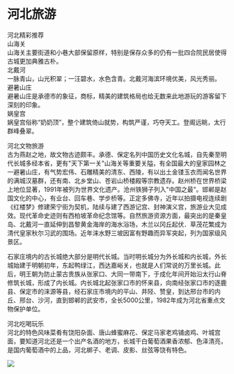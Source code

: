 # 河北旅游  
河北精彩推荐  
山海关  
山海关主要街道和小巷大部保留原样，特别是保存众多的仍有一批四合院民居使得古城更加典雅古朴。  
北戴河  
一脉青山，山光积翠；一汪碧水，水色含青。北戴河海滨环境优美，风光秀丽。  
避暑山庄  
避暑山庄是承德市的象征，商标，精美的建筑格局也给无数来此地游玩的游客留下深刻的印象。  
娲皇宫  
娲皇宫俗称“奶奶顶”，整个建筑倚山就势，构筑严谨，巧夺天工。登阁远眺，太行群峰叠翠。  
  
河北文物旅游  
古为燕赵之地，故文物古迹颇丰。承德、保定名列中国历史文化名城，自先秦至明代长城多经本省，更有"天下第一关"山海关等重要关隘，有全国最大的皇家园林之一避暑山庄，有气势宏伟、石雕精美的清东、西陵，有以出土金镂玉衣而闻名世界的满城汉墓群，还有南、北乡堂山、苍岩山桥楼殿等宗教遗存。赵州桥在世界桥梁上地位显著，1991年被列为世界文化遗产。沧州铁狮子列入"中国之最"。邯郸是赵国文化的中心，有业台、回车巷、学步桥等。正定多佛寺，近年以拍摄电视连续剧《红楼梦》修建荣宁街为契机，陆续与建了西游记宫、封神演义宫，旅游业大见成效。现代革命史迹则有西柏坡革命纪念馆等。自然旅游资源方面，最突出的是秦皇岛、北戴河一直延伸到昌黎黄金海岸的海水浴场，木兰以冈丘起伏．草茂花繁成为清代皇家秋尔习武的围场。近年涞水野三坡因富有野趣而异军突起，列为国家级风景区。  
  
石家庄境内的古长城绝大部分是明代长城。当时明长城分为外长城和内长城，外长城始建于明朝初年，东起鸭绿江，西达嘉峪关，也就是人们常说的万里长城。此后，明王朝为防止蒙古贵族从张家口、大同一带南下，于成化年间开始沿太行山脊修筑长城，形成了内长城。内长城北起张家口市的怀来县，向南经张家口市的逐鹿县、保定市的涞源等县，经石家庄市境内的平山、井陉、赞皇，到达邢台市的内丘、邢台、沙河，直到邯郸的武安市，全长5000公里，1982年成为河北省重点文物保护单位。  
  
河北吃喝玩乐  
河北的特色风味菜肴有饶阳杂面、唐山蜂蜜麻花、保定马家老鸡铺卤鸡、叶城宫面，要知道河北还是一个出产名酒的地方，长城干白葡萄酒果香浓郁、色泽清亮，是国内葡萄酒中的上品，河北梆子、老调、皮影、丝弦等饶有特色。  
  
![](https://6sqf8k4x.fast-github.tk/-----https://raw.githubusercontent.com/szqq0512/Pic/main/img/202201212000467.png)  